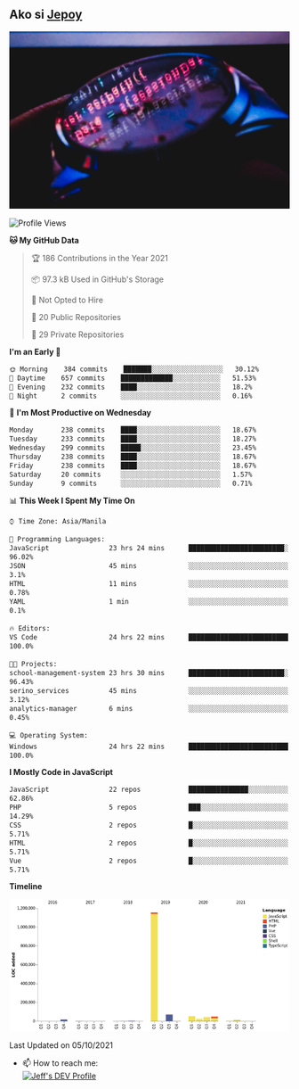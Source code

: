 ## Ako si [Jepoy](https://github.com/je-poy)
![je-poy-cover-img](imgs/cover.jpeg)

<!--START_SECTION:waka-->
![Profile Views](http://img.shields.io/badge/Profile%20Views-0-blue)

**🐱 My GitHub Data** 

> 🏆 186 Contributions in the Year 2021
 > 
> 📦 97.3 kB Used in GitHub's Storage 
 > 
> 🚫 Not Opted to Hire
 > 
> 📜 20 Public Repositories 
 > 
> 🔑 29 Private Repositories  
 > 
**I'm an Early 🐤** 

```text
🌞 Morning    384 commits    ███████░░░░░░░░░░░░░░░░░░   30.12% 
🌆 Daytime    657 commits    █████████████░░░░░░░░░░░░   51.53% 
🌃 Evening    232 commits    ████░░░░░░░░░░░░░░░░░░░░░   18.2% 
🌙 Night      2 commits      ░░░░░░░░░░░░░░░░░░░░░░░░░   0.16%

```
📅 **I'm Most Productive on Wednesday** 

```text
Monday       238 commits    ████░░░░░░░░░░░░░░░░░░░░░   18.67% 
Tuesday      233 commits    ████░░░░░░░░░░░░░░░░░░░░░   18.27% 
Wednesday    299 commits    █████░░░░░░░░░░░░░░░░░░░░   23.45% 
Thursday     238 commits    ████░░░░░░░░░░░░░░░░░░░░░   18.67% 
Friday       238 commits    ████░░░░░░░░░░░░░░░░░░░░░   18.67% 
Saturday     20 commits     ░░░░░░░░░░░░░░░░░░░░░░░░░   1.57% 
Sunday       9 commits      ░░░░░░░░░░░░░░░░░░░░░░░░░   0.71%

```


📊 **This Week I Spent My Time On** 

```text
⌚︎ Time Zone: Asia/Manila

💬 Programming Languages: 
JavaScript               23 hrs 24 mins      ████████████████████████░   96.02% 
JSON                     45 mins             ░░░░░░░░░░░░░░░░░░░░░░░░░   3.1% 
HTML                     11 mins             ░░░░░░░░░░░░░░░░░░░░░░░░░   0.78% 
YAML                     1 min               ░░░░░░░░░░░░░░░░░░░░░░░░░   0.1%

🔥 Editors: 
VS Code                  24 hrs 22 mins      █████████████████████████   100.0%

🐱‍💻 Projects: 
school-management-system 23 hrs 30 mins      ████████████████████████░   96.43% 
serino_services          45 mins             ░░░░░░░░░░░░░░░░░░░░░░░░░   3.12% 
analytics-manager        6 mins              ░░░░░░░░░░░░░░░░░░░░░░░░░   0.45%

💻 Operating System: 
Windows                  24 hrs 22 mins      █████████████████████████   100.0%

```

**I Mostly Code in JavaScript** 

```text
JavaScript               22 repos            ███████████████░░░░░░░░░░   62.86% 
PHP                      5 repos             ███░░░░░░░░░░░░░░░░░░░░░░   14.29% 
CSS                      2 repos             █░░░░░░░░░░░░░░░░░░░░░░░░   5.71% 
HTML                     2 repos             █░░░░░░░░░░░░░░░░░░░░░░░░   5.71% 
Vue                      2 repos             █░░░░░░░░░░░░░░░░░░░░░░░░   5.71%

```


**Timeline**

![Chart not found](https://raw.githubusercontent.com/je-poy/je-poy/main/charts/bar_graph.png) 


 Last Updated on 05/10/2021
<!--END_SECTION:waka-->

- 📫 How to reach me: <br />
[<img src="https://d2fltix0v2e0sb.cloudfront.net/dev-badge.svg" width="50" alt="Jeff's DEV Profile" />](https://dev.to/jepoy)
<!--
**je-poy/je-poy** is a ✨ _special_ ✨ repository because its `README.md` (this file) appears on your GitHub profile.

Here are some ideas to get you started:

- 🔭 I’m currently working on ...
- 🌱 I’m currently learning ...
- 👯 I’m looking to collaborate on ...
- 🤔 I’m looking for help with ...
- 💬 Ask me about ...

- 😄 Pronouns: ...
- ⚡ Fun fact: ...
-->

